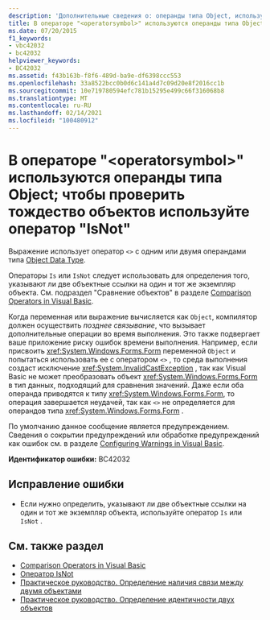 ```yaml
---
description: 'Дополнительные сведения о: операнды типа Object, используемые для оператора " <operatorsymbol> "; используйте оператор "IsNot" для проверки удостоверения объекта'
title: В операторе "<operatorsymbol>" используются операнды типа Object; чтобы проверить тождество объектов используйте оператор "IsNot"
ms.date: 07/20/2015
f1_keywords:
- vbc42032
- bc42032
helpviewer_keywords:
- BC42032
ms.assetid: f43b163b-f8f6-489d-ba9e-df6398ccc553
ms.openlocfilehash: 33a8522bcc0b0d6c141a4d7c09d20e8f2016cc1b
ms.sourcegitcommit: 10e719780594efc781b15295e499c66f316068b8
ms.translationtype: MT
ms.contentlocale: ru-RU
ms.lasthandoff: 02/14/2021
ms.locfileid: "100480912"
---
```

# <a name="operands-of-type-object-used-for-operator-operatorsymbol-use-the-isnot-operator-to-test-object-identity"></a>В операторе "\<operatorsymbol>" используются операнды типа Object; чтобы проверить тождество объектов используйте оператор "IsNot"

Выражение использует оператор `<>` с одним или двумя операндами типа [Object Data Type](../language-reference/data-types/object-data-type.md).  
  
 Операторы `Is` или `IsNot` следует использовать для определения того, указывают ли две объектные ссылки на один и тот же экземпляр объекта. См. подраздел "Сравнение объектов" в разделе [Comparison Operators in Visual Basic](../programming-guide/language-features/operators-and-expressions/comparison-operators.md).  
  
 Когда переменная или выражение вычисляется как `Object`, компилятор должен осуществить *позднее связывание*, что вызывает дополнительные операции во время выполнения. Это также подвергает ваше приложение риску ошибок времени выполнения. Например, если присвоить <xref:System.Windows.Forms.Form> переменной `Object` и попытаться использовать ее с оператором `<>` , то среда выполнения создаст исключение <xref:System.InvalidCastException> , так как Visual Basic не может преобразовать объект <xref:System.Windows.Forms.Form> в тип данных, подходящий для сравнения значений. Даже если оба операнда приводятся к типу <xref:System.Windows.Forms.Form>, то операция завершается неудачей, так как `<>` не определяется для операндов типа <xref:System.Windows.Forms.Form> .  
  
 По умолчанию данное сообщение является предупреждением. Сведения о сокрытии предупреждений или обработке предупреждений как ошибок см. в разделе [Configuring Warnings in Visual Basic](/visualstudio/ide/configuring-warnings-in-visual-basic).  
  
 **Идентификатор ошибки:** BC42032  
  
## <a name="to-correct-this-error"></a>Исправление ошибки  
  
- Если нужно определить, указывают ли две объектные ссылки на один и тот же экземпляр объекта, используйте оператор `Is` или `IsNot` .  
  
## <a name="see-also"></a>См. также раздел

- [Comparison Operators in Visual Basic](../programming-guide/language-features/operators-and-expressions/comparison-operators.md)
- [Оператор IsNot](../language-reference/operators/isnot-operator.md)
- [Практическое руководство. Определение наличия связи между двумя объектами](../programming-guide/language-features/variables/how-to-determine-whether-two-objects-are-related.md)
- [Практическое руководство. Определение идентичности двух объектов](../programming-guide/language-features/variables/how-to-determine-whether-two-objects-are-identical.md)
